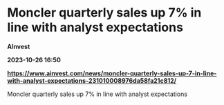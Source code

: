 # Moncler quarterly sales up 7% in line with analyst expectations
**AInvest**

**2023-10-26 16:50**

**https://www.ainvest.com/news/moncler-quarterly-sales-up-7-in-line-with-analyst-expectations-231010008976da58fa21c812/**

Moncler quarterly sales up 7% in line with analyst expectations